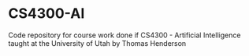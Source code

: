 # CS4300-AI
Code repository for course work done if CS4300 - Artificial Intelligence taught at the University of Utah by Thomas Henderson
